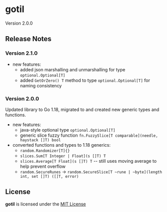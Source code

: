 # gotil

Version 2.0.0

## Release Notes


### Version 2.1.0

- new features:
  - added json marshalling and unmarshalling for type `optional.Optional[T]`
  - added `GetOrZero() T` method to type `optional.Optional[T]` for naming consistency

### Version 2.0.0

Updated library to Go 1.18, migrated to and created new generic types and functions.

- new features:
  - java-style optional type `optional.Optional[T]`
  - generic slice fuzzy function `fn.FuzzySlice[T comparable](needle, haystack []T) bool`
- converted functions and types to 1.18 generics:
  - `random.Randomizer[T]{}`
  - `slices.Sum[T Integer | Float](s []T) T`
  - `slices.Average[T Float](s []T) T` -- still uses moving average to help prevent overflow
  - `random.SecureRunes` -> `random.SecureSlice[T ~rune | ~byte](length int, set []T) ([]T, error)`

## License

**gotil** is licensed under the [MIT License](./LICENSE)
